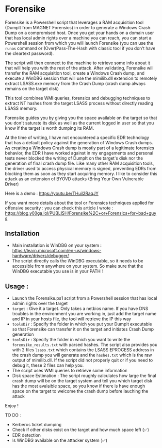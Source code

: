 # Forensike

Forensike is a Powershell script that leverages a RAM acquisition tool (DumpIt from MAGNET Forensics) in order to generate a Windows Crash Dump on a compromised host. Once you get your hands on a domain user that has local admin rights over a machine you can reach, you can start a Powershell session from which you will launch Forensike (you can use the `runas` command or (Over)Pass-The-Hash with classic tool if you don't have the cleartext password).

The script will then connect to the machine to retrieve some info about it that will help you with the rest of the attack. After validating, Forensike will transfer the RAM acquisition tool, create a Windows Crash dump, and execute a WinDBG session that will use the mimilib.dll extension to remotely extract LSASS.exe memory from the Crash Dump (crash dump always remains on the target disk)

This tool combines WMI queries, forensics and debugging techniques to extract NT hashes from the target LSASS process without directly reading LSASS memory.

Forensike guides you by giving you the space available on the target so that you don't saturate its disk as well as the current logged in user so that you know if the target is worth dumping its RAM.

At the time of writing, I have not encountered a specific EDR technology that has a default policy against the generation of Windows Crash dumps. As creating a Windows Crash dump is mostly part of a legitimate forensics behavior, the EDR I have worked against in my engagements and personal tests never blocked the writing of DumpIt on the target's disk nor the generation of final crash dump file. Like many other RAM acquisition tools, the driver used to access physical memory is signed, preventing EDRs from blocking them as soon as they start acquiring memory. I like to consider this attack as an extension of BYOVD attacks (Bring Your Own Vulnerable Driver)

Here is a demo : https://youtu.be/THuil2RaqJY

If you want more details about the tool or Forensics techniques applied for offensive security : you can check this article I wrote : https://blog.y00ga.lol/PUBLISH/Forensike%2C+or+Forensics+for+bad+guys

## Installation

- Main installation is WinDBG on your system : https://learn.microsoft.com/en-us/windows-hardware/drivers/debugger/
- The script directly calls the WinDBG executable, so it needs to be accessible from anywhere on your system. So make sure that the WinDBG executable you use is in your PATH !

## Usage :

- Launch the Forensike.ps1 script from a Powershell session that has local admin rights over the target
- `target` : Give it a target. Only takes a netbios name. If you have DNS troubles in the environment you are working in, just add the target name and IP in your hosts file, the tool will retrieve the IP this way
- `toolsDir` : Specify the folder in which you put your DumpIt executable so that Forensike can transfer it on the target and initiates Crash Dump generation
- `toolsDir` : Specify the folder in which you want to write the `forensike_results.txt` with parsed hashes. The script also provides you with 2 files `lsass.txt` which contains the LSASS EPROCESS address in the crash dump you will generate and the `hashes.txt` which is the raw output of mimilib.dll. If the script did not properly quit or if you need to debug it, these 2 files can help you.
- The script uses WMI queries to retrieve some information
- Disk space Estimation : The script roughly calculates how large the final crash dump will be on the target system and tell you which target disk has the most avalaible space, so you know if there is have enough space on the target to welcome the crash dump before lauching the attack

Enjoy !


TO DO :

- Kerberos ticket dumping
- Check if other disks exist on the target and how much space left (✅)
- EDR detection
- Is WinDBG available on the attacker system (✅)
